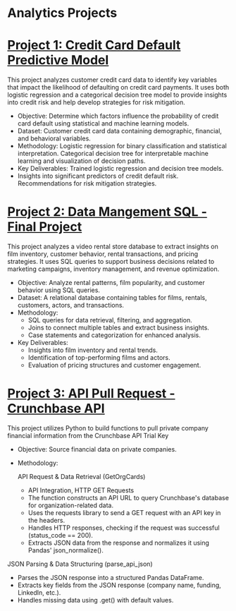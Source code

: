 # Analytics Projects

# [Project 1: Credit Card Default Predictive Model](https://github.com/jmaccodes/Predictive-Modeling---Python)

This project analyzes customer credit card data to identify key variables that impact the likelihood of defaulting on credit card payments. It uses both logistic regression and a categorical decision tree model to provide insights into credit risk and help develop strategies for risk mitigation.

- Objective: Determine which factors influence the probability of credit card default using 
  statistical and machine learning models.
- Dataset: Customer credit card data containing demographic, financial, and behavioral variables.
- Methodology: Logistic regression for binary classification and statistical interpretation.
  Categorical decision tree for interpretable machine learning and visualization of decision paths.
- Key Deliverables: Trained logistic regression and decision tree models.
- Insights into significant predictors of credit default risk.
  Recommendations for risk mitigation strategies.

# [Project 2: Data Mangement SQL - Final Project](https://github.com/jmaccodes/Data-Management---Final-Project-SQL-)

This project analyzes a video rental store database to extract insights on film inventory, customer behavior, rental transactions, and pricing strategies. It uses SQL queries to support business decisions related to marketing campaigns, inventory management, and revenue optimization.

- Objective: Analyze rental patterns, film popularity, and customer behavior using SQL queries.  
- Dataset: A relational database containing tables for films, rentals, customers, actors, and transactions.  
- Methodology:  
  - SQL queries for data retrieval, filtering, and aggregation.  
  - Joins to connect multiple tables and extract business insights.  
  - Case statements and categorization for enhanced analysis.  
- Key Deliverables:  
  - Insights into film inventory and rental trends.  
  - Identification of top-performing films and actors.  
  - Evaluation of pricing structures and customer engagement.

# [Project 3: API Pull Request - Crunchbase API](https://github.com/jmaccodes/API-Data-Extract)

 This project utilizes Python to build functions to pull private company financial information from the Crunchbase API Trial Key

- Objective: Source financial data on private companies.
- Methodology:
   
  API Request & Data Retrieval (GetOrgCards)
  - API Integration, HTTP GET Requests
  - The function constructs an API URL to query Crunchbase's database for organization-related data.
  - Uses the requests library to send a GET request with an API key in the headers.
  - Handles HTTP responses, checking if the request was successful (status_code == 200).
  - Extracts JSON data from the response and normalizes it using Pandas' json_normalize().

 JSON Parsing & Data Structuring (parse_api_json)
  - Parses the JSON response into a structured Pandas DataFrame.
  - Extracts key fields from the JSON response (company name, funding, LinkedIn, etc.).
  - Handles missing data using .get() with default values.


